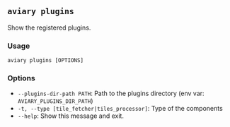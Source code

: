 ## `aviary plugins`

Show the registered plugins.

### Usage

```
aviary plugins [OPTIONS]
```

### Options

- `--plugins-dir-path PATH`: Path to the plugins directory (env var: `AVIARY_PLUGINS_DIR_PATH`)
- `-t, --type [tile_fetcher|tiles_processor]`: Type of the components
- `--help`: Show this message and exit.
